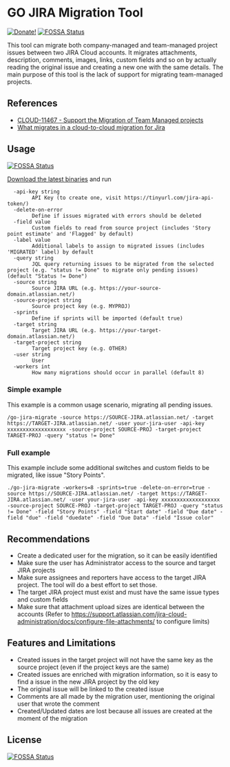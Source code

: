  # GO JIRA Migration Tool
 [![Donate!](https://img.shields.io/badge/Donate-PayPal-green.svg)](https://www.paypal.com/cgi-bin/webscr?cmd=_donations&business=D5KHS5GJPJ5PQ&currency_code=BRL&source=url)
 [![FOSSA Status](https://app.fossa.com/api/projects/git%2Bgithub.com%2Fnatenho%2Fgo-jira-migrate.svg?type=shield)](https://app.fossa.com/projects/git%2Bgithub.com%2Fnatenho%2Fgo-jira-migrate?ref=badge_shield)

This tool can migrate both company-managed and team-managed project issues between two JIRA Cloud accounts. It migrates attachments, description, comments, images, links, custom fields and so on by actually reading the original issue and creating a new one with the same details. The main purpose of this tool is the lack of support for migrating team-managed projects.

## References

- [CLOUD-11467 - Support the Migration of Team Managed projects](https://jira.atlassian.com/browse/CLOUD-11467)
- [What migrates in a cloud-to-cloud migration for Jira](https://support.atlassian.com/migration/docs/what-migrates-in-a-cloud-to-cloud-migration-for-jira/)

## Usage
[![FOSSA Status](https://app.fossa.com/api/projects/git%2Bgithub.com%2Fnatenho%2Fgo-jira-migrate.svg?type=shield)](https://app.fossa.com/projects/git%2Bgithub.com%2Fnatenho%2Fgo-jira-migrate?ref=badge_shield)


[Download the latest binaries](https://github.com/natenho/go-jira-migrate/releases/latest) and run

```
  -api-key string
        API Key (to create one, visit https://tinyurl.com/jira-api-token/)
  -delete-on-error
        Define if issues migrated with errors should be deleted
  -field value
        Custom fields to read from source project (includes 'Story point estimate' and 'Flagged' by default)
  -label value
        Additional labels to assign to migrated issues (includes 'MIGRATED' label) by default
  -query string
        JQL query returning issues to be migrated from the selected project (e.g. "status != Done" to migrate only pending issues) (default "Status != Done")
  -source string
        Source JIRA URL (e.g. https://your-source-domain.atlassian.net/)
  -source-project string
        Source project key (e.g. MYPROJ)
  -sprints
        Define if sprints will be imported (default true)
  -target string
        Target JIRA URL (e.g. https://your-target-domain.atlassian.net/)
  -target-project string
        Target project key (e.g. OTHER)
  -user string
        User
  -workers int
        How many migrations should occur in parallel (default 8)
```

### Simple example

This example is a common usage scenario, migrating all pending issues.

```
/go-jira-migrate -source https://SOURCE-JIRA.atlassian.net/ -target https://TARGET-JIRA.atlassian.net/ -user your-jira-user -api-key xxxxxxxxxxxxxxxxxxx -source-project SOURCE-PROJ -target-project TARGET-PROJ -query "status != Done"
```

### Full example

This example include some additional switches and custom fields to be migrated, like issue "Story Points".

```
./go-jira-migrate -workers=8 -sprints=true -delete-on-error=true -source https://SOURCE-JIRA.atlassian.net/ -target https://TARGET-JIRA.atlassian.net/ -user your-jira-user -api-key xxxxxxxxxxxxxxxxxxx -source-project SOURCE-PROJ -target-project TARGET-PROJ -query "status != Done" -field "Story Points" -field "Start date" -field "Due date" -field "due" -field "duedate" -field "Due Data" -field "Issue color"
```

## Recommendations

- Create a dedicated user for the migration, so it can be easily identified
- Make sure the user has Administrator access to the source and target JIRA projects
- Make sure assignees and reporters have access to the target JIRA project. The tool will do a best effort to set those.
- The target JIRA project must exist and must have the same issue types and custom fields
- Make sure that attachment upload sizes are identical between the accounts (Refer to https://support.atlassian.com/jira-cloud-administration/docs/configure-file-attachments/ to configure limits)

## Features and Limitations

- Created issues in the target project will not have the same key as the source project (even if the project keys are the same)
- Created issues are enriched with migration information, so it is easy to find a issue in the new JIRA project by the old key
- The original issue will be linked to the created issue
- Comments are all made by the migration user, mentioning the original user that wrote the comment
- Created/Updated dates are lost because all issues are created at the moment of the migration

## License
[![FOSSA Status](https://app.fossa.com/api/projects/git%2Bgithub.com%2Fnatenho%2Fgo-jira-migrate.svg?type=large)](https://app.fossa.com/projects/git%2Bgithub.com%2Fnatenho%2Fgo-jira-migrate?ref=badge_large)